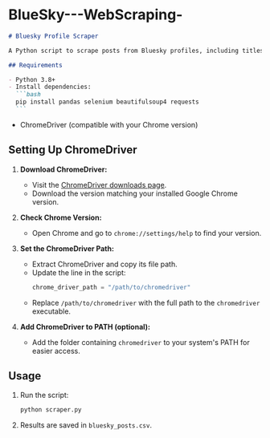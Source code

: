 # BlueSky---WebScraping-

````markdown
# Bluesky Profile Scraper

A Python script to scrape posts from Bluesky profiles, including titles, likes, comments, and interaction counts.

## Requirements

- Python 3.8+
- Install dependencies:
  ```bash
  pip install pandas selenium beautifulsoup4 requests
  ```
````

- ChromeDriver (compatible with your Chrome version)

## Setting Up ChromeDriver

1. **Download ChromeDriver:**

   - Visit the [ChromeDriver downloads page](https://chromedriver.chromium.org/downloads).
   - Download the version matching your installed Google Chrome version.

2. **Check Chrome Version:**

   - Open Chrome and go to `chrome://settings/help` to find your version.

3. **Set the ChromeDriver Path:**

   - Extract ChromeDriver and copy its file path.
   - Update the line in the script:
     ```python
     chrome_driver_path = "/path/to/chromedriver"
     ```
   - Replace `/path/to/chromedriver` with the full path to the `chromedriver` executable.

4. **Add ChromeDriver to PATH (optional):**
   - Add the folder containing `chromedriver` to your system's PATH for easier access.

## Usage

1. Run the script:
   ```bash
   python scraper.py
   ```
2. Results are saved in `bluesky_posts.csv`.

